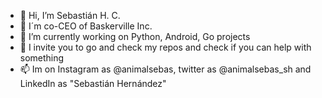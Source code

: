 - 👋 Hi, I’m Sebastián H. C.
- 👀 I´m co-CEO of Baskerville Inc.
- 🌱 I’m currently working on Python, Android, Go projects
- 💞️ I invite you to go and check my repos and check if you can help with something
- 📫 Im on Instagram as @animalsebas, twitter as @animalsebas_sh and LinkedIn as "Sebastián Hernández"

<!---
Animalsebas/Animalsebas is a ✨ special ✨ repository because its `README.md` (this file) appears on your GitHub profile.
You can click the Preview link to take a look at your changes.
--->
